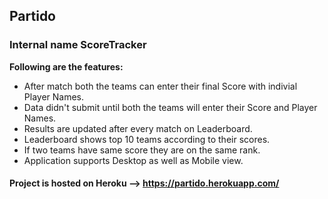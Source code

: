 ## Partido

### Internal name ScoreTracker

**Following are the features:**
 - After match both the teams can enter their final Score with indivial Player Names.
 - Data didn't submit until both the teams will enter their Score and Player Names.
 - Results are updated after every match on Leaderboard.
 - Leaderboard shows top 10 teams according to their scores.
 - If two teams have same score they are on the same rank.
 - Application supports Desktop as well as Mobile view.
 
 #### Project is hosted on Heroku --> <a href="https://partido.herokuapp.com/">https://partido.herokuapp.com/</a>
